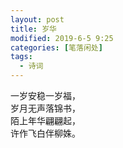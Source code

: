 ```yaml
---
layout: post
title: 岁华
modified: 2019-6-5 9:25
categories: [笔落闲处]
tags: 
  - 诗词
---
```


一岁安稳一岁福，  
岁月无声落锦书，  
陌上年华翩翩起，  
许作飞白伴柳姝。

